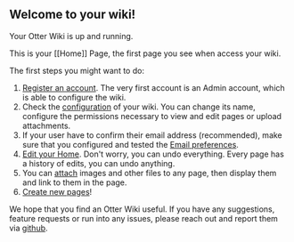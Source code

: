 ## Welcome to your wiki!

Your Otter Wiki is up and running.

This is your [[Home]] Page, the first page you see when access your
wiki.

The first steps you might want to do:

1. [Register an account](/-/register). The very first account is an
   Admin account, which is able to configure the wiki.
2. Check the [configuration](/-/admin#application_preferences) of your wiki.
   You can change its name, configure the permissions necessary to
   view and edit pages or upload attachments.
3. If your user have to confirm their email address (recommended), make
   sure that you configured and tested the [Email preferences](/-/admin#mail_preferences).
4. [Edit your Home](/Home/edit). Don't worry, you can undo everything. Every page has
   a history of edits, you can undo anything.
6. You can [attach](/Home/attachments) images and other files to any page,
   then display them and link to them in the page.
6. [Create new pages](/-/create)!

We hope that you find an Otter Wiki useful. If you have any suggestions,
feature requests or run into any issues, please reach out and report them
via [github](https://github.com/redimp/otterwiki/issues).
